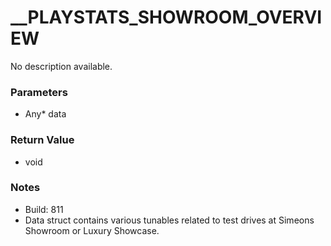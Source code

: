 # __PLAYSTATS_SHOWROOM_OVERVIEW

No description available.

### Parameters
* Any* data

### Return Value
* void

### Notes
* Build: 811
* Data struct contains various tunables related to test drives at Simeons Showroom or Luxury Showcase.

